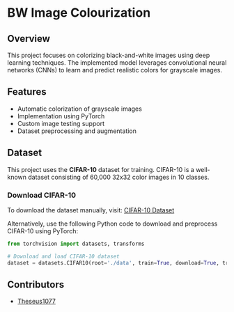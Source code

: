 # BW Image Colourization

## Overview
This project focuses on colorizing black-and-white images using deep learning techniques. The implemented model leverages convolutional neural networks (CNNs) to learn and predict realistic colors for grayscale images.

## Features
- Automatic colorization of grayscale images
- Implementation using PyTorch
- Custom image testing support
- Dataset preprocessing and augmentation

## Dataset
This project uses the **CIFAR-10** dataset for training. CIFAR-10 is a well-known dataset consisting of 60,000 32x32 color images in 10 classes.

### Download CIFAR-10
To download the dataset manually, visit: [CIFAR-10 Dataset](https://www.cs.toronto.edu/~kriz/cifar.html)

Alternatively, use the following Python code to download and preprocess CIFAR-10 using PyTorch:
```python
from torchvision import datasets, transforms

# Download and load CIFAR-10 dataset
dataset = datasets.CIFAR10(root='./data', train=True, download=True, transform=transforms.ToTensor())
```

## Contributors
- [Theseus1077](https://github.com/Theseus1077)

